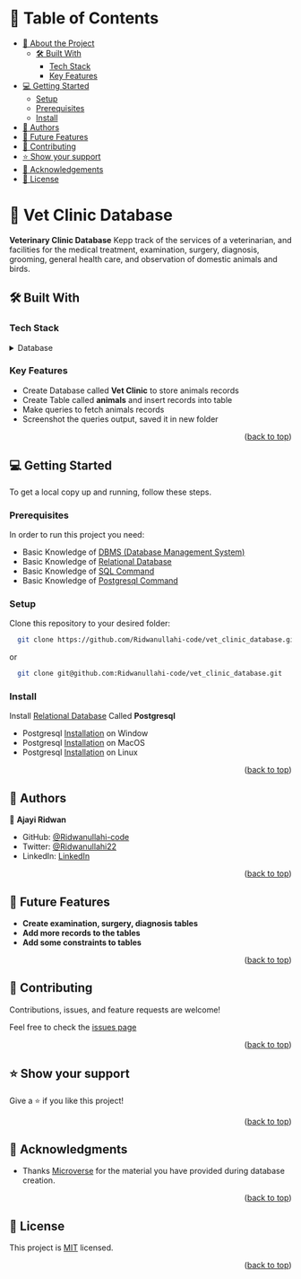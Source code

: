 <!-- TABLE OF CONTENTS -->

# 📗 Table of Contents

- [📖 About the Project](#about-project)
  - [🛠 Built With](#built-with)
    - [Tech Stack](#tech-stack)
    - [Key Features](#key-features)
- [💻 Getting Started](#getting-started)
  - [Setup](#setup)
  - [Prerequisites](#prerequisites)
  - [Install](#install)
- [👥 Authors](#authors)
- [🔭 Future Features](#future-features)
- [🤝 Contributing](#contributing)
- [⭐️ Show your support](#support)
- [🙏 Acknowledgements](#acknowledgements)
- [📝 License](#license)

<!-- PROJECT DESCRIPTION -->

# 📖 Vet Clinic Database <a name="about-project"></a>

**Veterinary Clinic Database** Kepp track of the services of a veterinarian, and facilities for the medical treatment, examination, surgery, diagnosis, grooming, general health care, and observation of domestic animals and birds.

## 🛠 Built With <a name="built-with"></a>

### Tech Stack <a name="tech-stack"></a>

<details>
  <summary>Database</summary>
  <ul>
    <li><a href="https://www.postgresqltutorial.com/">Postgresql</a></li>
  </ul>
</details>


<!-- Features -->

### Key Features <a name="key-features"></a>

- Create Database called **Vet Clinic** to store animals records
- Create Table called **animals** and insert records into table
- Make queries to fetch animals records
- Screenshot the queries output, saved it in new folder


<p align="right">(<a href="#readme-top">back to top</a>)</p>


<!-- GETTING STARTED -->

## 💻 Getting Started <a name="getting-started"></a>

To get a local copy up and running, follow these steps.

### Prerequisites
In order to run this project you need:
- Basic Knowledge of [DBMS (Database Management System)](https://www.youtube.com/watch?v=mqprM5YUdpk)
- Basic Knowledge of [Relational Database](https://www.youtube.com/watch?v=NvrpuBAMddw)
- Basic Knowledge of [SQL Command](https://www.w3schools.com/sql/default.asp)
- Basic Knowledge of [Postgresql Command](https://www.geeksforgeeks.org/postgresql-psql-commands/)

### Setup
Clone this repository to your desired folder:
```sh
  git clone https://github.com/Ridwanullahi-code/vet_clinic_database.git
```
or 
```sh
  git clone git@github.com:Ridwanullahi-code/vet_clinic_database.git
```
### Install
Install [Relational Database]((https://computer.howstuffworks.com/question599.htm) ) Called **Postgresql**

- Postgresql [Installation](https://www.postgresqltutorial.com/postgresql-getting-started/install-postgresql/) on Window
- Postgresql [Installation](https://www.postgresqltutorial.com/postgresql-getting-started/install-postgresql-macos/) on MacOS
- Postgresql [Installation](https://www.postgresqltutorial.com/postgresql-getting-started/install-postgresql-linux/) on Linux

<p align="right">(<a href="#readme-top">back to top</a>)</p>


<!-- AUTHORS -->

## 👥 Authors <a name="authors"></a>


👤 **Ajayi Ridwan**

- GitHub: [@Ridwanullahi-code](https://github.com/Ridwanullahi-code)
- Twitter: [@Ridwanullahi22](https://twitter.com/twitterhandle)
- LinkedIn: [LinkedIn](https://www.linkedin.com/in/ajayi-ridwan/)

<p align="right">(<a href="#readme-top">back to top</a>)</p>

<!-- FUTURE FEATURES -->

## 🔭 Future Features <a name="future-features"></a>


- **Create examination, surgery, diagnosis tables**
- **Add more records to the tables**
- **Add some constraints to tables**

<p align="right">(<a href="#readme-top">back to top</a>)</p>

<!-- CONTRIBUTING -->

## 🤝 Contributing <a name="contributing"></a>

Contributions, issues, and feature requests are welcome!

Feel free to check the [issues page](https://github.com/Ridwanullahi-code/vet_clinic_database/issues)

<p align="right">(<a href="#readme-top">back to top</a>)</p>

<!-- SUPPORT -->

## ⭐️ Show your support <a name="support"></a>

Give a ⭐️ if you like this project!

<p align="right">(<a href="#readme-top">back to top</a>)</p>

<!-- ACKNOWLEDGEMENTS -->

## 🙏 Acknowledgments <a name="acknowledgements"></a>

- Thanks [Microverse](https://microverse.org) for the material you have provided during database creation.

<p align="right">(<a href="#readme-top">back to top</a>)</p>

<!-- LICENSE -->

## 📝 License <a name="license"></a>

This project is [MIT](./LICENSE) licensed.

<p align="right">(<a href="#readme-top">back to top</a>)</p>
